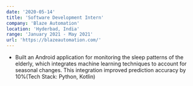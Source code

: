 ```yaml
---
date: '2020-05-14'
title: 'Software Development Intern'
company: 'Blaze Automation'
location: 'Hyderbad, India'
range: 'January 2021 - May 2021'
url: 'https://blazeautomation.com/'
---
```


- Built an Android application for monitoring the sleep patterns of the elderly, which integrates machine learning techniques to account for seasonal changes. This integration improved prediction accuracy by 10%(Tech Stack: Python, Kotlin)
